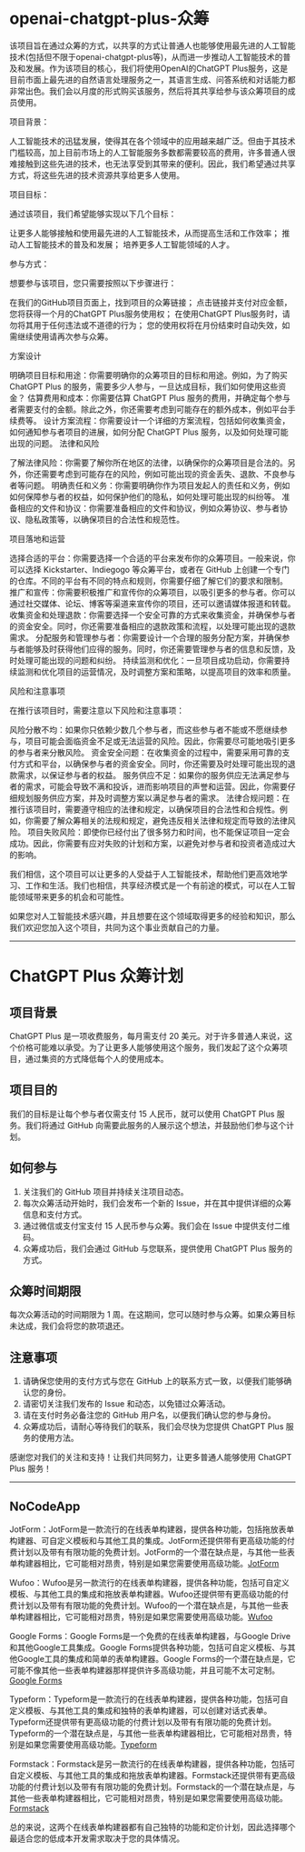 # openai-chatgpt-plus-众筹
该项目旨在通过众筹的方式，以共享的方式让普通人也能够使用最先进的人工智能技术(包括但不限于openai-chatgpt-plus等)，从而进一步推动人工智能技术的普及和发展。作为该项目的核心，我们将使用OpenAI的ChatGPT Plus服务，这是目前市面上最先进的自然语言处理服务之一，其语言生成、问答系统和对话能力都非常出色。我们会以月度的形式购买该服务，然后将其共享给参与该众筹项目的成员使用。

项目背景：

人工智能技术的迅猛发展，使得其在各个领域中的应用越来越广泛。但由于其技术门槛较高，加上目前市场上的人工智能服务多数都需要较高的费用，许多普通人很难接触到这些先进的技术，也无法享受到其带来的便利。因此，我们希望通过共享方式，将这些先进的技术资源共享给更多人使用。

项目目标：

通过该项目，我们希望能够实现以下几个目标：

让更多人能够接触和使用最先进的人工智能技术，从而提高生活和工作效率；
推动人工智能技术的普及和发展；
培养更多人工智能领域的人才。

参与方式：

想要参与该项目，您只需要按照以下步骤进行：

在我们的GitHub项目页面上，找到项目的众筹链接；
点击链接并支付对应金额，您将获得一个月的ChatGPT Plus服务使用权；
在使用ChatGPT Plus服务时，请勿将其用于任何违法或不道德的行为；
您的使用权将在月份结束时自动失效，如需继续使用请再次参与众筹。

方案设计

明确项目目标和用途：你需要明确你的众筹项目的目标和用途。例如，为了购买 ChatGPT Plus 的服务，需要多少人参与，一旦达成目标，我们如何使用这些资金？
估算费用和成本：你需要估算 ChatGPT Plus 服务的费用，并确定每个参与者需要支付的金额。除此之外，你还需要考虑到可能存在的额外成本，例如平台手续费等。
设计方案流程：你需要设计一个详细的方案流程，包括如何收集资金，如何通知参与者项目的进展，如何分配 ChatGPT Plus 服务，以及如何处理可能出现的问题。
法律和风险

了解法律风险：你需要了解你所在地区的法律，以确保你的众筹项目是合法的。另外，你还需要考虑到可能存在的风险，例如可能出现的资金丢失、退款、不良参与者等问题。
明确责任和义务：你需要明确你作为项目发起人的责任和义务，例如如何保障参与者的权益，如何保护他们的隐私，如何处理可能出现的纠纷等。
准备相应的文件和协议：你需要准备相应的文件和协议，例如众筹协议、参与者协议、隐私政策等，以确保项目的合法性和规范性。

项目落地和运营

选择合适的平台：你需要选择一个合适的平台来发布你的众筹项目。一般来说，你可以选择 Kickstarter、Indiegogo 等众筹平台，或者在 GitHub 上创建一个专门的仓库。不同的平台有不同的特点和规则，你需要仔细了解它们的要求和限制。
推广和宣传：你需要积极推广和宣传你的众筹项目，以吸引更多的参与者。你可以通过社交媒体、论坛、博客等渠道来宣传你的项目，还可以邀请媒体报道和转载。
收集资金和处理退款：你需要选择一个安全可靠的方式来收集资金，并确保参与者的资金安全。同时，你还需要准备相应的退款政策和流程，以处理可能出现的退款需求。
分配服务和管理参与者：你需要设计一个合理的服务分配方案，并确保参与者能够及时获得他们应得的服务。同时，你还需要管理参与者的信息和反馈，及时处理可能出现的问题和纠纷。
持续监测和优化：一旦项目成功启动，你需要持续监测和优化项目的运营情况，及时调整方案和策略，以提高项目的效率和质量。

风险和注意事项

在推行该项目时，需要注意以下风险和注意事项：

风险分散不均：如果你只依赖少数几个参与者，而这些参与者不能或不愿继续参与，项目可能会面临资金不足或无法运营的风险。因此，你需要尽可能地吸引更多的参与者来分散风险。
资金安全问题：在收集资金的过程中，需要采用可靠的支付方式和平台，以确保参与者的资金安全。同时，你还需要及时处理可能出现的退款需求，以保证参与者的权益。
服务供应不足：如果你的服务供应无法满足参与者的需求，可能会导致不满和投诉，进而影响项目的声誉和运营。因此，你需要仔细规划服务供应方案，并及时调整方案以满足参与者的需求。
法律合规问题：在推行该项目时，需要遵守相应的法律和规定，以确保项目的合法性和合规性。例如，你需要了解众筹相关的法规和规定，避免违反相关法律和规定而导致的法律风险。
项目失败风险：即使你已经付出了很多努力和时间，也不能保证项目一定会成功。因此，你需要有应对失败的计划和方案，以避免对参与者和投资者造成过大的影响。

我们相信，这个项目可以让更多的人受益于人工智能技术，帮助他们更高效地学习、工作和生活。我们也相信，共享经济模式是一个有前途的模式，可以在人工智能领域带来更多的机会和可能性。

如果您对人工智能技术感兴趣，并且想要在这个领域取得更多的经验和知识，那么我们欢迎您加入这个项目，共同为这个事业贡献自己的力量。


-------------------------------------------------------------------------

# ChatGPT Plus 众筹计划

## 项目背景

ChatGPT Plus 是一项收费服务，每月需支付 20 美元。对于许多普通人来说，这个价格可能难以承受。为了让更多人能够使用这个服务，我们发起了这个众筹项目，通过集资的方式降低每个人的使用成本。

## 项目目的

我们的目标是让每个参与者仅需支付 15 人民币，就可以使用 ChatGPT Plus 服务。我们将通过 GitHub 向需要此服务的人展示这个想法，并鼓励他们参与这个计划。

## 如何参与

1. 关注我们的 GitHub 项目并持续关注项目动态。
2. 每次众筹活动开始时，我们会发布一个新的 Issue，并在其中提供详细的众筹信息和支付方式。
3. 通过微信或支付宝支付 15 人民币参与众筹。我们会在 Issue 中提供支付二维码。
4. 众筹成功后，我们会通过 GitHub 与您联系，提供使用 ChatGPT Plus 服务的方式。

## 众筹时间期限

每次众筹活动的时间期限为 1 周。在这期间，您可以随时参与众筹。如果众筹目标未达成，我们会将您的款项退还。

## 注意事项

1. 请确保您使用的支付方式与您在 GitHub 上的联系方式一致，以便我们能够确认您的身份。
2. 请密切关注我们发布的 Issue 和动态，以免错过众筹活动。
3. 请在支付时务必备注您的 GitHub 用户名，以便我们确认您的参与身份。
4. 众筹成功后，请耐心等待我们的联系，我们会尽快为您提供 ChatGPT Plus 服务的使用方法。

感谢您对我们的关注和支持！让我们共同努力，让更多普通人能够使用 ChatGPT Plus 服务！

---------------------------------------------------------------------------------------
## NoCodeApp

JotForm：JotForm是一款流行的在线表单构建器，提供各种功能，包括拖放表单构建器、可自定义模板和与其他工具的集成。JotForm还提供带有更高级功能的付费计划以及带有有限功能的免费计划。JotForm的一个潜在缺点是，与其他一些表单构建器相比，它可能相对昂贵，特别是如果您需要使用高级功能。[JotForm](https://www.jotform.com)

Wufoo：Wufoo是另一款流行的在线表单构建器，提供各种功能，包括可自定义模板、与其他工具的集成和拖放表单构建器。Wufoo还提供带有更高级功能的付费计划以及带有有限功能的免费计划。Wufoo的一个潜在缺点是，与其他一些表单构建器相比，它可能相对昂贵，特别是如果您需要使用高级功能。[Wufoo](https://www.wufoo.com)

Google Forms：Google Forms是一个免费的在线表单构建器，与Google Drive和其他Google工具集成。Google Forms提供各种功能，包括可自定义模板、与其他Google工具的集成和简单的表单构建器。Google Forms的一个潜在缺点是，它可能不像其他一些表单构建器那样提供许多高级功能，并且可能不太可定制。[Google Forms](https://www.google.com/forms/about/)

Typeform：Typeform是一款流行的在线表单构建器，提供各种功能，包括可自定义模板、与其他工具的集成和独特的表单构建器，可以创建对话式表单。Typeform还提供带有更高级功能的付费计划以及带有有限功能的免费计划。Typeform的一个潜在缺点是，与其他一些表单构建器相比，它可能相对昂贵，特别是如果您需要使用高级功能。[Typeform](https://www.typeform.com/)


Formstack：Formstack是另一款流行的在线表单构建器，提供各种功能，包括可自定义模板、与其他工具的集成和拖放表单构建器。Formstack还提供带有更高级功能的付费计划以及带有有限功能的免费计划。Formstack的一个潜在缺点是，与其他一些表单构建器相比，它可能相对昂贵，特别是如果您需要使用高级功能。[Formstack](https://www.formstack.com/)


总的来说，这两个在线表单构建器都有自己独特的功能和定价计划，因此选择哪个最适合您的低成本开发需求取决于您的具体情况。
